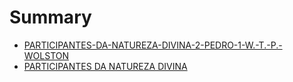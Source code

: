 # Summary

* [PARTICIPANTES-DA-NATUREZA-DIVINA-2-PEDRO-1-W.-T.-P.-WOLSTON](README.md)
* [PARTICIPANTES DA NATUREZA DIVINA](participantes_da_natureza_divina.md)
